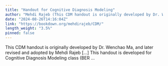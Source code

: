 ```yaml
---
title: "Handout for Cognitive Diagnosis Modeling"
author: "Mehdi Rajeb (This CDM handout is originally developed by Dr. Wenchao Ma, and later revised and adopted by Mehdi Rajeb)"
date: "2024-08-26T14:16:04Z"
link: "https://bookdown.org/mehdirajeb/CDM/"
length_weight: "3.5%"
pinned: false
---
```


This CDM handout is originally developed by Dr. Wenchao Ma, and later revised and adopted by Mehdi Rajeb [...] This handout is developed for Cognitive Diagnosis Modeling class (BER ...
